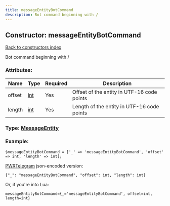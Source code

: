 ```yaml
---
title: messageEntityBotCommand
description: Bot command beginning with /
---
```

## Constructor: messageEntityBotCommand  
[Back to constructors index](index.md)



Bot command beginning with /

### Attributes:

| Name     |    Type       | Required | Description |
|----------|---------------|----------|-------------|
|offset|[int](../types/int.md) | Yes|Offset of the entity in UTF-16 code points|
|length|[int](../types/int.md) | Yes|Length of the entity in UTF-16 code points|



### Type: [MessageEntity](../types/MessageEntity.md)


### Example:

```
$messageEntityBotCommand = ['_' => 'messageEntityBotCommand', 'offset' => int, 'length' => int];
```  

[PWRTelegram](https://pwrtelegram.xyz) json-encoded version:

```
{"_": "messageEntityBotCommand", "offset": int, "length": int}
```


Or, if you're into Lua:  


```
messageEntityBotCommand={_='messageEntityBotCommand', offset=int, length=int}

```


